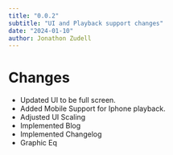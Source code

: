 ```yaml
---
title: "0.0.2"
subtitle: "UI and Playback support changes"
date: "2024-01-10"
author: Jonathon Zudell
---
```

# Changes
- Updated UI to be full screen.
- Added Mobile Support for Iphone playback.
- Adjusted UI Scaling
- Implemented Blog
- Implemented Changelog
- Graphic Eq